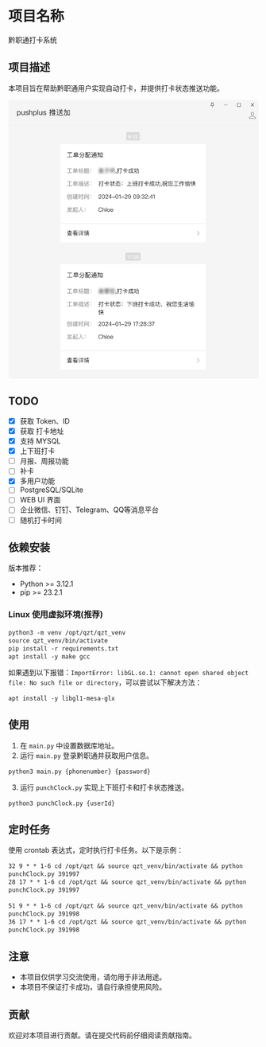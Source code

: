 # 项目名称

黔职通打卡系统

## 项目描述

本项目旨在帮助黔职通用户实现自动打卡，并提供打卡状态推送功能。

![push](images/pushplush.png)

## TODO

- [X] 获取 Token、ID
- [X] 获取 打卡地址
- [X] 支持 MYSQL
- [X] 上下班打卡
- [ ] 月报、周报功能
- [ ] 补卡
- [X] 多用户功能
- [ ] PostgreSQL/SQLite
- [ ] WEB UI 界面
- [ ] 企业微信、钉钉、Telegram、QQ等消息平台
- [ ] 随机打卡时间

## 依赖安装

版本推荐：
- Python >= 3.12.1
- pip >= 23.2.1

### Linux 使用虚拟环境(推荐)
```
python3 -m venv /opt/qzt/qzt_venv
source qzt_venv/bin/activate
pip install -r requirements.txt
apt install -y make gcc
```

如果遇到以下报错：`ImportError: libGL.so.1: cannot open shared object file: No such file or directory`，可以尝试以下解决方法：
```
apt install -y libgl1-mesa-glx
```

## 使用

1. 在 `main.py` 中设置数据库地址。
2. 运行 `main.py` 登录黔职通并获取用户信息。
```
python3 main.py {phonenumber} {password}
```
3. 运行 `punchClock.py` 实现上下班打卡和打卡状态推送。
```
python3 punchClock.py {userId}
```

## 定时任务
使用 crontab 表达式，定时执行打卡任务。以下是示例：
```
32 9 * * 1-6 cd /opt/qzt && source qzt_venv/bin/activate && python punchClock.py 391997
28 17 * * 1-6 cd /opt/qzt && source qzt_venv/bin/activate && python punchClock.py 391997

51 9 * * 1-6 cd /opt/qzt && source qzt_venv/bin/activate && python punchClock.py 391998
36 17 * * 1-6 cd /opt/qzt && source qzt_venv/bin/activate && python punchClock.py 391998
```

## 注意

- 本项目仅供学习交流使用，请勿用于非法用途。
- 本项目不保证打卡成功，请自行承担使用风险。

## 贡献

欢迎对本项目进行贡献。请在提交代码前仔细阅读贡献指南。